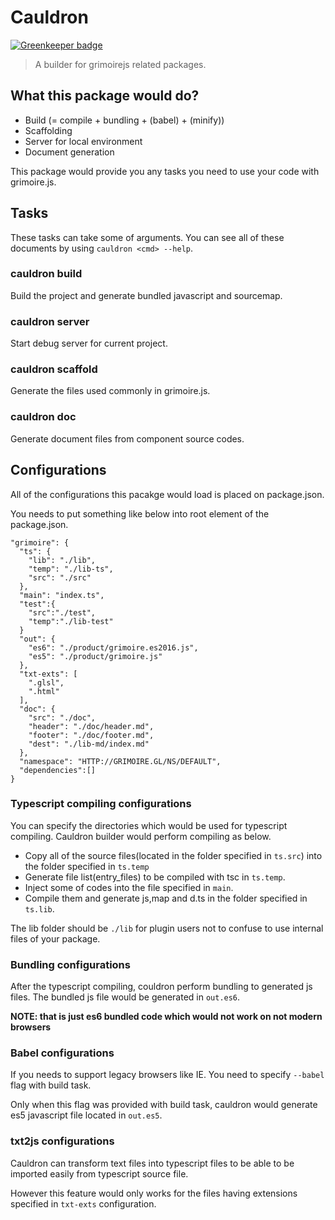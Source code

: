 # Cauldron

[![Greenkeeper badge](https://badges.greenkeeper.io/GrimoireGL/grimoirejs-cauldron.svg)](https://greenkeeper.io/)
> A builder for grimoirejs related packages.

## What this package would do?

* Build (= compile + bundling + (babel) + (minify))
* Scaffolding
* Server for local environment
* Document generation

This package would provide you any tasks you need to use your code with grimoire.js.

## Tasks

These tasks can take some of arguments. You can see all of these documents by using `cauldron <cmd> --help`.

### cauldron build

Build the project and generate bundled javascript and sourcemap.

### cauldron server

Start debug server for current project.

### cauldron scaffold

Generate the files used commonly in grimoire.js.

### cauldron doc

Generate document files from component source codes.

## Configurations

All of the configurations this pacakge would load is placed on package.json.

You needs to put something like below into root element of the package.json.

```
"grimoire": {
  "ts": {
    "lib": "./lib",
    "temp": "./lib-ts",
    "src": "./src"
  },
  "main": "index.ts",
  "test":{
    "src":"./test",
    "temp":"./lib-test"
  }
  "out": {
    "es6": "./product/grimoire.es2016.js",
    "es5": "./product/grimoire.js"
  },
  "txt-exts": [
    ".glsl",
    ".html"
  ],
  "doc": {
    "src": "./doc",
    "header": "./doc/header.md",
    "footer": "./doc/footer.md",
    "dest": "./lib-md/index.md"
  },
  "namespace": "HTTP://GRIMOIRE.GL/NS/DEFAULT",
  "dependencies":[]
}
```

### Typescript compiling configurations

You can specify the directories which would be used for typescript compiling.
Cauldron builder would perform compiling as below.

* Copy all of the source files(located in the folder specified in `ts.src`) into the folder specified in `ts.temp`
* Generate file list(entry_files) to be compiled with tsc in `ts.temp`.
* Inject some of codes into the file specified in `main`.
* Compile them and generate js,map and d.ts in the folder specified in `ts.lib`.

The lib folder should be `./lib` for plugin users not to confuse to use internal files of your package.

### Bundling configurations

After the typescript compiling, couldron perform bundling to generated js files.
The bundled js file would be generated in `out.es6`.

**NOTE: that is just es6 bundled code which would not work on not modern browsers**

### Babel configurations

If you needs to support legacy browsers like IE. You need to specify `--babel` flag with build task.

Only when this flag was provided with build task, cauldron would generate es5 javascript file located in `out.es5`.

### txt2js configurations

Cauldron can transform text files into typescript files to be able to be imported easily from typescript source file.

However this feature would only works for the files having extensions specified in `txt-exts` configuration.
